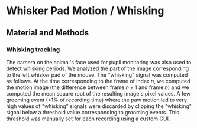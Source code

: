 # Whisker Pad Motion / Whisking

## Material and Methods

### Whisking tracking

The camera on the animal's face used for pupil monitoring was also used to detect whisking periods. We analyzed the part of the image corresponding to the left whisker pad of the mouse. The "whisking" signal was computed as follows. At the time corresponding to the frame of index $n$, we computed the motion image (the difference between frame $n+1$ and frame $n$) and we computed the mean square root of the resulting image's pixel values. A few grooming event (<1% of recording time) where the paw motion led to very high values of "whisking" signals were discarded by clipping the "whisking" signal below a threshold value corresponding to grooming events. This threshold was manually set for each recording using a custom GUI. 